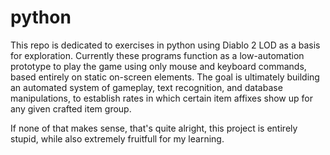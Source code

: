 # python
This repo is dedicated to exercises in python using Diablo 2 LOD as a basis for exploration.  Currently these programs function as a low-automation prototype to play the game using only mouse and keyboard commands, based entirely on static on-screen elements.  The goal is ultimately building an automated system of gameplay, text recognition, and database manipulations, to establish rates in which certain item affixes show up for any given crafted item group.

If none of that makes sense, that's quite alright, this project is entirely stupid, while also extremely fruitfull for my learning.

